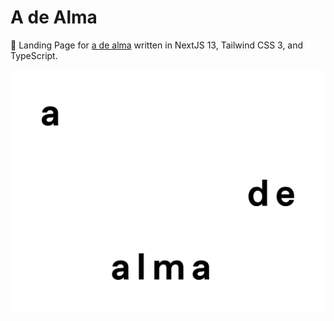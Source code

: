 # A de Alma

🚀 Landing Page for [a de alma](https://adealma.com) written in NextJS 13, Tailwind CSS 3, and TypeScript.

![A de Alma](public/assets/adealma.svg)
